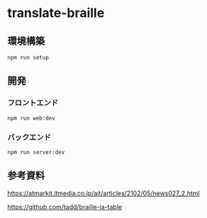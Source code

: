 # translate-braille

## 環境構築

```shell
npm run setup
```

## 開発

### フロントエンド

```shell
npm run web:dev
```

### バックエンド

```shell
npm run server:dev
```

## 参考資料

https://atmarkit.itmedia.co.jp/ait/articles/2102/05/news027_2.html

https://github.com/tadd/braille-ja-table
